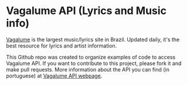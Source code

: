 Vagalume API (Lyrics and Music info)
===
[Vagalume](http://www.vagalume.com.br/) is the largest music/lyrics site in Brazil. Updated daily, it's the best resource for lyrics and artist information.

This Github repo was created to organize examples of code to access Vagalume API. If you want to contribute to this project, please fork it and make pull requests.
More information about the API you can find (in portuguese) at [Vagalume API webpage](http://www.vagalume.com.br/api/).
